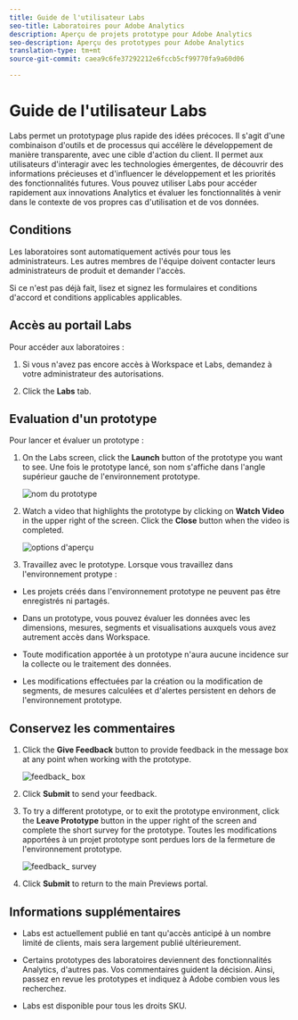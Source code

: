 ```yaml
---
title: Guide de l'utilisateur Labs
seo-title: Laboratoires pour Adobe Analytics
description: Aperçu de projets prototype pour Adobe Analytics
seo-description: Aperçu des prototypes pour Adobe Analytics
translation-type: tm+mt
source-git-commit: caea9c6fe37292212e6fccb5cf99770fa9a60d06

---
```




# Guide de l'utilisateur Labs

Labs permet un prototypage plus rapide des idées précoces. Il s'agit d'une combinaison d'outils et de processus qui accélère le développement de manière transparente, avec une cible d'action du client. Il permet aux utilisateurs d'interagir avec les technologies émergentes, de découvrir des informations précieuses et d'influencer le développement et les priorités des fonctionnalités futures. Vous pouvez utiliser Labs pour accéder rapidement aux innovations Analytics et évaluer les fonctionnalités à venir dans le contexte de vos propres cas d'utilisation et de vos données.

## Conditions

Les laboratoires sont automatiquement activés pour tous les administrateurs. Les autres membres de l'équipe doivent contacter leurs administrateurs de produit et demander l'accès.

Si ce n'est pas déjà fait, lisez et signez les formulaires et conditions d'accord et conditions applicables applicables.

## Accès au portail Labs

Pour accéder aux laboratoires :

1. Si vous n'avez pas encore accès à Workspace et Labs, demandez à votre administrateur des autorisations.

1. Click the **Labs** tab.


## Evaluation d'un prototype

Pour lancer et évaluer un prototype :

1. On the Labs screen, click the **Launch** button of the prototype you want to see. Une fois le prototype lancé, son nom s'affiche dans l'angle supérieur gauche de l'environnement prototype.

   ![nom du prototype](https://user-images.githubusercontent.com/29133525/58670566-c03b6c00-82fc-11e9-8b29-ee34260c4024.png)

1. Watch a video that highlights the prototype by clicking on **Watch Video** in the upper right of the screen. Click the **Close** button when the video is completed.

   ![options d'aperçu](https://user-images.githubusercontent.com/29133525/58670261-a2213c00-82fb-11e9-88db-cc839c98fdab.png)

1. Travaillez avec le prototype. Lorsque vous travaillez dans l'environnement protype :

* Les projets créés dans l'environnement prototype ne peuvent pas être enregistrés ni partagés.

* Dans un prototype, vous pouvez évaluer les données avec les dimensions, mesures, segments et visualisations auxquels vous avez autrement accès dans Workspace.

* Toute modification apportée à un prototype n'aura aucune incidence sur la collecte ou le traitement des données.

* Les modifications effectuées par la création ou la modification de segments, de mesures calculées et d'alertes persistent en dehors de l'environnement prototype.

## Conservez les commentaires

1. Click the **Give Feedback** button to provide feedback in the message box at any point when working with the prototype.

   ![feedback_ box](https://user-images.githubusercontent.com/29133525/58670344-f0363f80-82fb-11e9-8824-ec2b41f7187a.png)

1. Click **Submit** to send your feedback.

1. To try a different prototype, or to exit the prototype environment, click the **Leave Prototype** button in the upper right of the screen and complete the short survey for the prototype. Toutes les modifications apportées à un projet prototype sont perdues lors de la fermeture de l'environnement prototype.

   ![feedback_ survey](https://user-images.githubusercontent.com/29133525/58670404-2bd10980-82fc-11e9-8cae-0dfc9f9da6b7.png)

1. Click **Submit** to return to the main Previews portal.

## Informations supplémentaires

* Labs est actuellement publié en tant qu'accès anticipé à un nombre limité de clients, mais sera largement publié ultérieurement.

* Certains prototypes des laboratoires deviennent des fonctionnalités Analytics, d'autres pas. Vos commentaires guident la décision. Ainsi, passez en revue les prototypes et indiquez à Adobe combien vous les recherchez.

* Labs est disponible pour tous les droits SKU.
